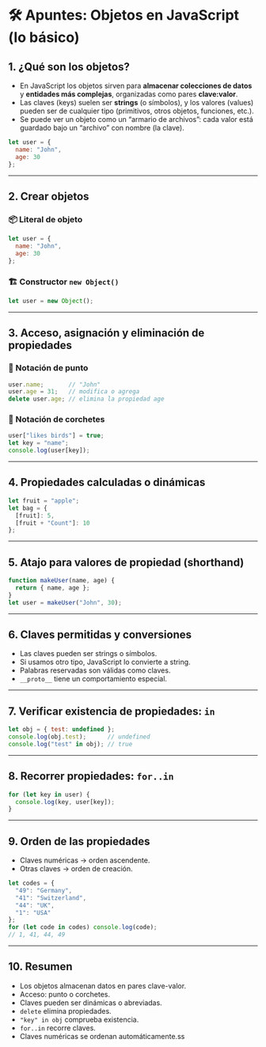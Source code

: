 # 🛠️ Apuntes: Objetos en JavaScript (lo básico)

## 1. ¿Qué son los objetos?
- En JavaScript los objetos sirven para **almacenar colecciones de datos** y **entidades más complejas**, organizadas como pares **clave:valor**.
- Las claves (keys) suelen ser **strings** (o símbolos), y los valores (values) pueden ser de cualquier tipo (primitivos, otros objetos, funciones, etc.).
- Se puede ver un objeto como un “armario de archivos”: cada valor está guardado bajo un “archivo” con nombre (la clave).

```js
let user = {
  name: "John",
  age: 30
};
```

---

## 2. Crear objetos
### 📦 Literal de objeto
```js
let user = {
  name: "John",
  age: 30
};
```
### 🏗️ Constructor `new Object()`
```js
let user = new Object();
```

---

## 3. Acceso, asignación y eliminación de propiedades
### 🔹 Notación de punto
```js
user.name;       // "John"
user.age = 31;   // modifica o agrega
delete user.age; // elimina la propiedad age
```
### 🔸 Notación de corchetes
```js
user["likes birds"] = true;
let key = "name";
console.log(user[key]);
```

---

## 4. Propiedades calculadas o dinámicas
```js
let fruit = "apple";
let bag = {
  [fruit]: 5,
  [fruit + "Count"]: 10
};
```

---

## 5. Atajo para valores de propiedad (shorthand)
```js
function makeUser(name, age) {
  return { name, age };
}
let user = makeUser("John", 30);
```

---

## 6. Claves permitidas y conversiones
- Las claves pueden ser strings o símbolos.
- Si usamos otro tipo, JavaScript lo convierte a string.
- Palabras reservadas son válidas como claves.
- `__proto__` tiene un comportamiento especial.

---

## 7. Verificar existencia de propiedades: `in`
```js
let obj = { test: undefined };
console.log(obj.test);      // undefined
console.log("test" in obj); // true
```

---

## 8. Recorrer propiedades: `for..in`
```js
for (let key in user) {
  console.log(key, user[key]);
}
```

---

## 9. Orden de las propiedades
- Claves numéricas → orden ascendente.
- Otras claves → orden de creación.

```js
let codes = {
  "49": "Germany",
  "41": "Switzerland",
  "44": "UK",
  "1": "USA"
};
for (let code in codes) console.log(code);
// 1, 41, 44, 49
```

---

## 10. Resumen
- Los objetos almacenan datos en pares clave-valor.
- Acceso: punto o corchetes.
- Claves pueden ser dinámicas o abreviadas.
- `delete` elimina propiedades.
- `"key" in obj` comprueba existencia.
- `for..in` recorre claves.
- Claves numéricas se ordenan automáticamente.ss